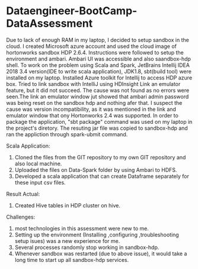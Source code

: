 # Dataengineer-BootCamp-DataAssessment


Due to lack of enough RAM in my laptop, I decided to setup sandbox in the cloud. I created Microsoft azure account and used the cloud image of hortonworks sandbox HDP 2.6.4.
Instructions were followed to setup the environment and ambari.  Ambari UI was accessible and also saandbox-hdp shell. To work on the problem using Scala and Spark, 
JetBrains Intellij IDEA 2018 3.4 version(IDE to write scala application), JDK1.8, sbt(build tool) were installed on my laptop.
Installed Azure toolkit for Intellij to access HDP azure box. Tried to link sandbox with IntelliJ using HDInsight Link an emulator feature, but it did not succeed. The cause 
was not found as no errors were seen.The link an emulator window jut showed that ambari admin password was being reset on the sandbox hdp and nothing afer that.
I suspect the cause was version incompatibility, as it was mentioned in the link and emulator window that ony Hortonworks 2.4 was supported. In order to package 
the application, "sbt package" command was used on my laptop in the project's diretory. The resuting jar file was copied to sandbox-hdp and ran the appliction through spark-ubmit
command.

Scala Application:

1. Cloned the files from the GIT repository to my own GIT repository and also local machine.
2. Uploaded the files on Data-Spark folder by using Ambari to HDFS.
3. Developed a scala application that can create  Dataframe separately for these input csv files.

Result Actual:
1. Created Hive tables in HDP cluster on  hive.

Challenges:

1. most technologies in this assessment were new to me.
2. Setting up the environment (Installing ,configuring ,troubleshooting setup isues) was a new experience for me.
3. Several processes randomly stop working in sandbox-hdp. 
4. Whenever sandbox was restarted (due to above issue), it would take a long time to start up all sandbox-hdp services.
